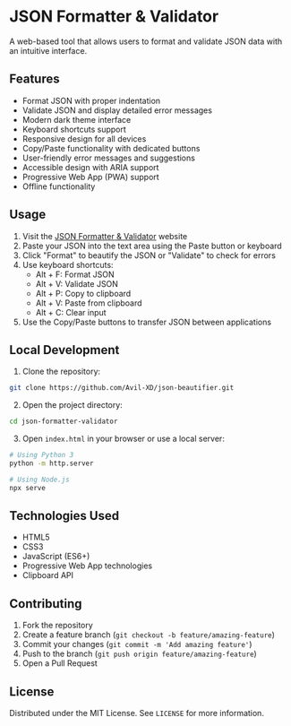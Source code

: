 # JSON Formatter & Validator

A web-based tool that allows users to format and validate JSON data with an intuitive interface.

## Features

- Format JSON with proper indentation
- Validate JSON and display detailed error messages
- Modern dark theme interface
- Keyboard shortcuts support
- Responsive design for all devices
- Copy/Paste functionality with dedicated buttons
- User-friendly error messages and suggestions
- Accessible design with ARIA support
- Progressive Web App (PWA) support
- Offline functionality

## Usage

1. Visit the [JSON Formatter & Validator](https://avil-xd.github.io/json-formatter-validator) website
2. Paste your JSON into the text area using the Paste button or keyboard
3. Click "Format" to beautify the JSON or "Validate" to check for errors
4. Use keyboard shortcuts:
   - Alt + F: Format JSON
   - Alt + V: Validate JSON
   - Alt + P: Copy to clipboard
   - Alt + V: Paste from clipboard
   - Alt + C: Clear input
5. Use the Copy/Paste buttons to transfer JSON between applications

## Local Development

1. Clone the repository:
```bash
git clone https://github.com/Avil-XD/json-beautifier.git
```

2. Open the project directory:
```bash
cd json-formatter-validator
```

3. Open `index.html` in your browser or use a local server:
```bash
# Using Python 3
python -m http.server

# Using Node.js
npx serve
```

## Technologies Used

- HTML5
- CSS3
- JavaScript (ES6+)
- Progressive Web App technologies
- Clipboard API

## Contributing

1. Fork the repository
2. Create a feature branch (`git checkout -b feature/amazing-feature`)
3. Commit your changes (`git commit -m 'Add amazing feature'`)
4. Push to the branch (`git push origin feature/amazing-feature`)
5. Open a Pull Request

## License

Distributed under the MIT License. See `LICENSE` for more information.